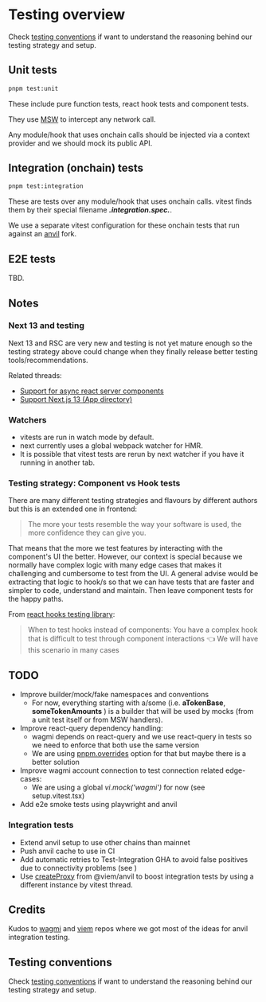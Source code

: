 # Testing overview

Check [testing conventions](./TESTING_CONVENTIONS.md) if want to understand the reasoning behind our
testing strategy and setup.

## Unit tests

```bash
pnpm test:unit
```

These include pure function tests, react hook tests and component tests.

They use [MSW](https://mswjs.io/) to intercept any network call.

Any module/hook that uses onchain calls should be injected via a context provider and we should mock
its public API.

## Integration (onchain) tests

```bash
pnpm test:integration
```

These are tests over any module/hook that uses onchain calls. vitest finds them by their special
filename **_.integration.spec._**.

We use a separate vitest configuration for these onchain tests that run against an
[anvil](https://book.getfoundry.sh/anvil/) fork.

## E2E tests

TBD.

## Notes

### Next 13 and testing

Next 13 and RSC are very new and testing is not yet mature enough so the testing strategy above
could change when they finally release better testing tools/recommendations.

Related threads:

- [Support for async react server components](https://github.com/testing-library/react-testing-library/issues/1209)
- [Support Next.js 13 (App directory)](https://github.com/mswjs/msw/issues/1644)

### Watchers

- vitests are run in watch mode by default.
- next currently uses a global webpack watcher for HMR.
- It is possible that vitest tests are rerun by next watcher if you have it running in another tab.

### Testing strategy: Component vs Hook tests

There are many different testing strategies and flavours by different authors but this is an
extended one in frontend:

> The more your tests resemble the way your software is used, the more confidence they can give you.

That means that the more we test features by interacting with the component's UI the better.
However, our context is special because we normally have complex logic with many edge cases that
makes it challenging and cumbersome to test from the UI. A general advise would be extracting that
logic to hook/s so that we can have tests that are faster and simpler to code, understand and
maintain. Then leave component tests for the happy paths.

From [react hooks testing library](https://react-hooks-testing-library.com/#the-solution):

> When to test hooks instead of components: You have a complex hook that is difficult to test
> through component interactions 👈 We will have this scenario in many cases

## TODO

- Improve builder/mock/fake namespaces and conventions
  - For now, everything starting with a/some (i.e. **aTokenBase**, **someTokenAmounts** ) is a
    builder that will be used by mocks (from a unit test itself or from MSW handlers).
- Improve react-query dependency handling:
  - wagmi depends on react-query and we use react-query in tests so we need to enforce that both use
    the same version
  - We are using [pnpm.overrides](https://pnpm.io/package_json#pnpmoverrides) option for that but
    maybe there is a better solution
- Improve wagmi account connection to test connection related edge-cases:
  - We are using a global _vi.mock('wagmi')_ for now (see setup.vitest.tsx)
- Add e2e smoke tests using playwright and anvil

### Integration tests

- Extend anvil setup to use other chains than mainnet
- Push anvil cache to use in CI
- Add automatic retries to Test-Integration GHA to avoid false positives due to connectivity
  problems (see )
- Use [createProxy](https://github.com/wagmi-dev/anvil.js/#createproxy) from @viem/anvil to boost
  integration tests by using a different instance by vitest thread.

## Credits

Kudos to [wagmi](https://wagmi.sh/) and [viem](https://viem.sh/) repos where we got most of the
ideas for anvil integration testing.

## Testing conventions

Check [testing conventions](./TESTING_CONVENTIONS.md) if want to understand the reasoning behind our
testing strategy and setup.
